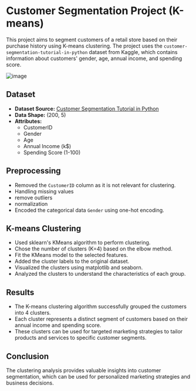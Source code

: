 # Customer Segmentation Project (K-means)

This project aims to segment customers of a retail store based on their purchase history using K-means clustering. The project uses the `customer-segmentation-tutorial-in-python` dataset from Kaggle, which contains information about customers' gender, age, annual income, and spending score.

![image](https://github.com/SaadElDine/PRODIGY_ML_02/assets/113860522/cea1e038-302e-47af-985e-d5ffa9eb3d44)


## Dataset
- **Dataset Source:** [Customer Segmentation Tutorial in Python](https://www.kaggle.com/datasets/vjchoudhary7/customer-segmentation-tutorial-in-python)
- **Data Shape:** (200, 5)
- **Attributes:**
  - CustomerID
  - Gender
  - Age
  - Annual Income (k$)
  - Spending Score (1-100)

## Preprocessing
- Removed the `CustomerID` column as it is not relevant for clustering.
- Handling missing values
- remove outliers
- normalization
- Encoded the categorical data `Gender` using one-hot encoding.

## K-means Clustering
- Used sklearn's KMeans algorithm to perform clustering.
- Chose the number of clusters (K=4) based on the elbow method.
- Fit the KMeans model to the selected features.
- Added the cluster labels to the original dataset.
- Visualized the clusters using matplotlib and seaborn.
- Analyzed the clusters to understand the characteristics of each group.

## Results
- The K-means clustering algorithm successfully grouped the customers into 4 clusters.
- Each cluster represents a distinct segment of customers based on their annual income and spending score.
- These clusters can be used for targeted marketing strategies to tailor products and services to specific customer segments.

## Conclusion
The clustering analysis provides valuable insights into customer segmentation, which can be used for personalized marketing strategies and business decisions.

